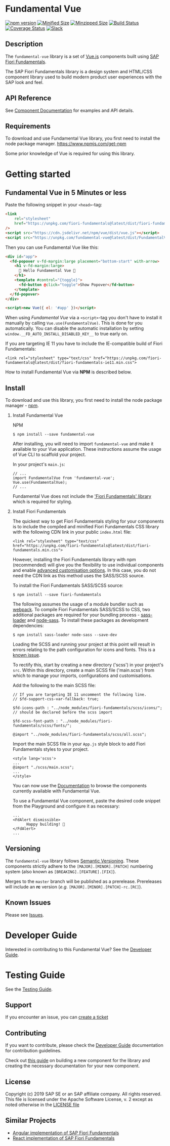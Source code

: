 # Fundamental Vue

[![npm version](https://badge.fury.io/js/fundamental-vue.svg)](//www.npmjs.com/package/fundamental-vue)
[![Minified Size](https://badgen.net/bundlephobia/min/fundamental-vue)](https://bundlephobia.com/result?p=fundamental-vue)
[![Minzipped Size](https://badgen.net/bundlephobia/minzip/fundamental-vue)](https://bundlephobia.com/result?p=fundamental-vue)
[![Build Status](https://travis-ci.org/SAP/fundamental-vue.svg?branch=develop)](https://travis-ci.org/SAP/fundamental-vue)
[![Coverage Status](https://coveralls.io/repos/github/SAP/fundamental-vue/badge.svg?branch=develop)](https://coveralls.io/github/SAP/fundamental-vue?branch=master)
[![Slack](https://img.shields.io/badge/slack-ui--fundamentals-blue.svg?logo=slack)](https://ui-fundamentals.slack.com)

## Description

The `fundamental-vue` library is a set of [Vue.js](https://vuejs.org/) components built using [SAP Fiori Fundamentals](https://sap.github.io/fundamental/).

The SAP Fiori Fundamentals library is a design system and HTML/CSS component library used to build modern product user experiences with the SAP look and feel.

## API Reference

See [Component Documentation](https://fundamental-vue.netlify.com/) for examples and API details.

## Requirements

To download and use Fundamental Vue library, you first need to install the node package manager.
https://www.npmjs.com/get-npm

Some prior knowledge of Vue is required for using this library.

# Getting started

## Fundamental Vue in 5 Minutes or less

Paste the following snippet in your `<head>`-tag:

```html
<link
    rel="stylesheet"
    href="https://unpkg.com/fiori-fundamentals@latest/dist/fiori-fundamentals.min.css"
/>
<script src="https://cdn.jsdelivr.net/npm/vue/dist/vue.js"></script>
<script src="https://unpkg.com/fundamental-vue@latest/dist/FundamentalVue.umd.js"></script>
```

Then you can use Fundamental Vue like this:

```html
<div id="app">
  <fd-popover v-fd-margin:large placement="bottom-start" with-arrow>
    <h1 v-fd-margin:large>
      🚀 Hello Fundamental Vue 🚀
    </h1>
    <template #control="{toggle}">
      <fd-button @click="toggle">Show Popover</fd-button>
    </template>
  </fd-popover>
</div>

<script>new Vue({ el: '#app' })</script>
```

When using *Fundamental Vue* via a `<script>`-tag you don't have to install it manually by calling `Vue.use(FundamentalVue)`. This is done for you automatically. You can disable the automatic installation by setting `window.__FD_AUTO_INSTALL_DISABLED_KEY__` to true early on.

If you are targeting IE 11 you have to include the IE-compatible build of Fiori Fundamentals:

```
<link rel="stylesheet" type="text/css" href="https://unpkg.com/fiori-fundamentals@latest/dist/fiori-fundamentals-ie11.min.css">
```

How to install Fundamental Vue via **NPM** is described below.

## Install

To download and use this library, you first need to install the node package manager - [npm](https://www.npmjs.com/get-npm).

1. Install Fundamental Vue

    NPM

    ```
    $ npm install --save fundamental-vue
    ```

    After installing, you will need to import `fundamental-vue` and make it available to your Vue application. These instructions assume the usage of Vue CLI to scaffold your project.

    In your project's `main.js`:

    ```
    // ...
    import FundamentalVue from 'fundamental-vue';
    Vue.use(FundamentalVue);
    // ...
    ```

    Fundamental Vue does not include the ['Fiori Fundamentals' library](https://github.com/SAP/fundamental) which is required for styling.

2. Install Fiori Fundamentals

    The quickest way to get Fiori Fundamentals styling for your components is to include the compiled and minified Fiori Fundamentals CSS library with the following CDN link in your public `index.html` file:

    ```
    <link rel="stylesheet" type="text/css" href="https://unpkg.com/fiori-fundamentals@latest/dist/fiori-fundamentals.min.css">
    ```

    However, installing the Fiori Fundamentals library with npm (recommended) will give you the flexibility to use individual components and enable [advanced customisation options](https://github.com/SAP/fundamental/wiki/Advanced-Customization). In this case, you do not need the CDN link as this method uses the SASS/SCSS source.

    To install the Fiori Fundamentals SASS/SCSS source:

    ```
    $ npm install --save fiori-fundamentals
    ```

    The following assumes the usage of a module bundler such as [webpack](https://webpack.js.org/). To compile Fiori Fundamentals SASS/SCSS to CSS, two additional packages are required for your bundling process - [sass-loader](https://github.com/webpack-contrib/sass-loader) and [node-sass](https://github.com/sass/node-sass). To install these packages as development dependencies:

    ```
    $ npm install sass-loader node-sass --save-dev
    ```

    Loading the SCSS and running your project at this point will result in errors relating to the path configuration for icons and fonts. This is a [known issue](https://github.com/SAP/fundamental#known-issues).

    To rectify this, start by creating a new directory ('scss') in your project's `src`. Within this directory, create a main SCSS file ('main.scss') from which to manage your imports, configurations and customisations.

    Add the following to the main SCSS file:

    ```
    // If you are targeting IE 11 uncomment the following line.
    // $fd-support-css-var-fallback: true;

    $fd-icons-path : "../node_modules/fiori-fundamentals/scss/icons/"; // should be declared before the scss import

    $fd-scss-font-path : "../node_modules/fiori-fundamentals/scss/fonts/";

    @import "../node_modules/fiori-fundamentals/scss/all.scss";
    ```

    Import the main SCSS file in your `App.js` style block to add Fiori Fundamentals styles to your project.

    ```
    <style lang='scss'>
    ...
    @import "./scss/main.scss";
    ...
    </style>
    ```

    You can now use the [Documentation](https://fundamental-vue.netlify.com/) to browse the components currently available with Fundamental Vue.

    To use a Fundamental Vue component, paste the desired code snippet from the Playground and configure it as necessary:

    ```
    ...
    <FdAlert dismissible>
          Happy building! 🚀
    </FdAlert>
    ...
    ```

## Versioning

The `fundamental-vue` library follows [Semantic Versioning](https://semver.org/). These components strictly adhere to the `[MAJOR].[MINOR].[PATCH]` numbering system (also known as `[BREAKING].[FEATURE].[FIX]`).

Merges to the `master` branch will be published as a prerelease. Prereleases will include an **rc** version (_e.g._ `[MAJOR].[MINOR].[PATCH]-rc.[RC]`).

## Known Issues

Please see [Issues](https://github.com/SAP/fundamental-vue/issues).

# Developer Guide
Interested in contributing to this Fundamental Vue? See the [Developer Guide](https://github.com/SAP/fundamental-vue/wiki/Dev-Guide).

# Testing Guide
See the [Testing Guide](https://github.com/SAP/fundamental-vue/wiki/Test-Guide).

## Support

If you encounter an issue, you can [create a ticket](https://github.com/SAP/fundamental-vue/issues/new)

## Contributing

If you want to contribute, please check the [Developer Guide](https://github.com/SAP/fundamental-vue/wiki/Fundamental-Vue-Development-Guide) documentation for contribution guidelines.

Check out [this guide](./NEW_COMPONENT/NEW_COMPONENT.md) on building a new component for the library and creating the necessary documentation for your new component.

## License

Copyright (c) 2019 SAP SE or an SAP affiliate company. All rights reserved.
This file is licensed under the Apache Software License, v. 2 except as noted otherwise in the [LICENSE file](https://github.com/SAP/fundamental-vue/blob/master/LICENSE.txt)

## Similar Projects

-   [Angular implementation of SAP Fiori Fundamentals](https://github.com/SAP/fundamental-ngx)
-   [React implementation of SAP Fiori Fundamentals](https://github.com/SAP/fundamental-react)
